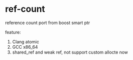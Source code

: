 ref-count
=========

reference count port from boost smart ptr

feature:
1. Clang atomic
2. GCC x86_64
3. shared_ref and weak ref, not support custom allocte now
